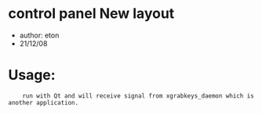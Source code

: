 # control panel New layout
- author: eton
- 21/12/08

# Usage:
        run with Qt and will receive signal from xgrabkeys_daemon which is another application.
